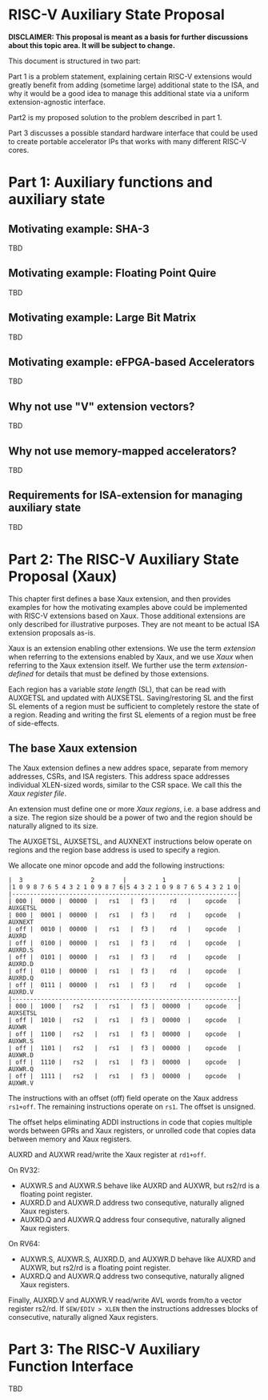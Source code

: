 RISC-V Auxiliary State Proposal
===============================

**DISCLAIMER: This proposal is meant as a basis for further discussions about
this topic area. It will be subject to change.**

This document is structured in two part:

Part 1 is a problem statement, explaining certain RISC-V extensions would
greatly benefit from adding (sometime large) additional state to the ISA, and
why it would be a good idea to manage this additional state via a uniform
extension-agnostic interface.

Part2 is my proposed solution to the problem described in part 1.

Part 3 discusses a possible standard hardware interface that could be used to
create portable accelerator IPs that works with many different RISC-V cores.


Part 1: Auxiliary functions and auxiliary state
===============================================

Motivating example: SHA-3
-------------------------

TBD

Motivating example: Floating Point Quire
----------------------------------------

TBD

Motivating example: Large Bit Matrix
------------------------------------

TBD

Motivating example: eFPGA-based Accelerators
--------------------------------------------

TBD

Why not use "V" extension vectors?
----------------------------------

TBD

Why not use memory-mapped accelerators?
---------------------------------------

TBD

Requirements for ISA-extension for managing auxiliary state
-----------------------------------------------------------

TBD


Part 2: The RISC-V Auxiliary State Proposal (Xaux)
==================================================

This chapter first defines a base Xaux extension, and then provides examples
for how the motivating examples above could be implemented with RISC-V
extensions based on Xaux. Those additional extensions are only described
for illustrative purposes. They are not meant to be actual ISA extension
proposals as-is.

Xaux is an extension enabling other extensions. We use the term *extension*
when referring to the extensions enabled by Xaux, and we use *Xaux* when
referring to the Xaux extension itself. We further use the term
*extension-defined* for details that must be defined by those extensions.

Each region has a variable *state length* (SL), that can be read with AUXGETSL
and updated with AUXSETSL. Saving/restoring SL and the first SL elements of a
region must be sufficient to completely restore the state of a region. Reading
and writing the first SL elements of a region must be free of side-effects.

The base Xaux extension
-----------------------

The Xaux extension defines a new addres space, separate from memory addresses,
CSRs, and ISA registers. This address space addresses individual XLEN-sized
words, similar to the CSR space. We call this the *Xaux register file*.

An extension must define one or more *Xaux regions*, i.e. a base address and a
size. The region size should be a power of two and the region should be
naturally aligned to its size.

The AUXGETSL, AUXSETSL, and AUXNEXT instructions below operate on regions
and the region base address is used to specify a region.

We allocate one minor opcode and add the following instructions:

    |  3                   2        |          1                    |
    |1 0 9 8 7 6 5 4 3 2 1 0 9 8 7 6|5 4 3 2 1 0 9 8 7 6 5 4 3 2 1 0|
    |---------------------------------------------------------------|
    | 000 |  0000 |  00000  |   rs1   |  f3 |    rd   |    opcode   | AUXGETSL
    | 000 |  0001 |  00000  |   rs1   |  f3 |    rd   |    opcode   | AUXNEXT
    | off |  0010 |  00000  |   rs1   |  f3 |    rd   |    opcode   | AUXRD
    | off |  0100 |  00000  |   rs1   |  f3 |    rd   |    opcode   | AUXRD.S
    | off |  0101 |  00000  |   rs1   |  f3 |    rd   |    opcode   | AUXRD.D
    | off |  0110 |  00000  |   rs1   |  f3 |    rd   |    opcode   | AUXRD.Q
    | off |  0111 |  00000  |   rs1   |  f3 |    rd   |    opcode   | AUXRD.V
    |---------------------------------------------------------------|
    | 000 |  1000 |   rs2   |   rs1   |  f3 |  00000  |    opcode   | AUXSETSL
    | off |  1010 |   rs2   |   rs1   |  f3 |  00000  |    opcode   | AUXWR
    | off |  1100 |   rs2   |   rs1   |  f3 |  00000  |    opcode   | AUXWR.S
    | off |  1101 |   rs2   |   rs1   |  f3 |  00000  |    opcode   | AUXWR.D
    | off |  1110 |   rs2   |   rs1   |  f3 |  00000  |    opcode   | AUXWR.Q
    | off |  1111 |   rs2   |   rs1   |  f3 |  00000  |    opcode   | AUXWR.V

The instructions with an offset (off) field operate on the Xaux address
`rs1+off`. The remaining instructions operate on `rs1`. The offset is unsigned.

The offset helps eliminating ADDI instructions in code that copies multiple
words between GPRs and Xaux registers, or unrolled code that copies data
between memory and Xaux registers.

AUXRD and AUXWR read/write the Xaux register at `rd1+off`.

On RV32:
- AUXWR.S and AUXWR.S behave like AUXRD and AUXWR, but rs2/rd is a floating point
  register.
- AUXRD.D and AUXWR.D address two consequtive, naturally aligned Xaux registers.
- AUXRD.Q and AUXWR.Q address four consequtive, naturally aligned Xaux registers.

On RV64:
- AUXWR.S, AUXWR.S, AUXRD.D, and AUXWR.D behave like AUXRD and AUXWR, but rs2/rd
  is a floating point register.
- AUXRD.Q and AUXWR.Q address two consequtive, naturally aligned Xaux registers.

Finally, AUXRD.V and AUXWR.V read/write AVL words from/to a vector register
rs2/rd.  If `SEW/EDIV > XLEN` then the instructions addresses blocks of
consecutive, naturally aligned Xaux registers.


Part 3: The RISC-V Auxiliary Function Interface
===============================================

TBD
